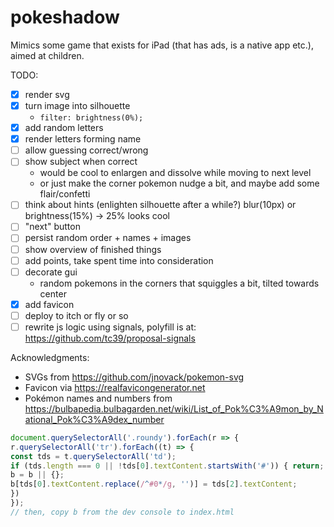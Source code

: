 # pokeshadow

Mimics some game that exists for iPad (that has ads, is a native app etc.), aimed at children.

TODO:
- [x] render svg
- [x] turn image into silhouette
  - `filter: brightness(0%);`
- [x] add random letters
- [x] render letters forming name
- [ ] allow guessing correct/wrong
- [ ] show subject when correct
  - would be cool to enlargen and dissolve while moving to next level
  - or just make the corner pokemon nudge a bit, and maybe add some flair/confetti
- [ ] think about hints (enlighten silhouette after a while?) blur(10px) or brightness(15%) -> 25% looks cool
- [ ] "next" button
- [ ] persist random order + names + images
- [ ] show overview of finished things
- [ ] add points, take spent time into consideration
- [ ] decorate gui
  - random pokemons in the corners that squiggles a bit, tilted towards center
- [x] add favicon
- [ ] deploy to itch or fly or so
- [ ] rewrite js logic using signals, polyfill is at: https://github.com/tc39/proposal-signals

Acknowledgments: 

- SVGs from https://github.com/jnovack/pokemon-svg
- Favicon via https://realfavicongenerator.net
- Pokémon names and numbers from https://bulbapedia.bulbagarden.net/wiki/List_of_Pok%C3%A9mon_by_National_Pok%C3%A9dex_number

```javascript
document.querySelectorAll('.roundy').forEach(r => {
r.querySelectorAll('tr').forEach((t) => {
const tds = t.querySelectorAll('td');
if (tds.length === 0 || !tds[0].textContent.startsWith('#')) { return; }
b = b || {};
b[tds[0].textContent.replace(/^#0*/g, '')] = tds[2].textContent;
})
});
// then, copy b from the dev console to index.html
```